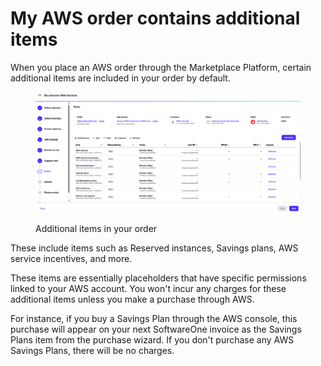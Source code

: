 # My AWS order contains additional items

When you place an AWS order through the Marketplace Platform, certain additional items are included in your order by default.&#x20;

<figure><img src="../../../.gitbook/assets/aws_items.png" alt=""><figcaption><p>Additional items in your order</p></figcaption></figure>

These include items such as Reserved instances,  Savings plans, AWS service incentives, and more.&#x20;

These items are essentially placeholders that have specific permissions linked to your AWS account. You won't incur any charges for these additional items unless you make a purchase through AWS.&#x20;

For instance, if you buy a Savings Plan through the AWS console, this purchase will appear on your next SoftwareOne invoice as the Savings Plans item from the purchase wizard. If you don't purchase any AWS Savings Plans, there will be no charges.
